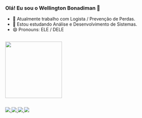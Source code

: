 ### Olá! Eu sou o Wellington Bonadiman 👋


- 🔭 Atualmente trabalho com Logista / Prevenção de Perdas.
- 🌱 Estou estudando Análise e Desenvolvimento de Sistemas.
- 😄 Pronouns: ELE / DELE

##

<div>
<a href="https://github.com/WellingtonBonadiman">
<img height="180em" src="https://github-readme-stats.vercel.app/api?username=WellingtonBonadiman&show_icons=true&theme=dracula&include_all_communits=true&count_private=true"/>
  
</div>

##

<div>
  <a href="https://www.instagram.com/wellingtondelbusso/" target="_blank"><img src = "https://img.shields.io/badge/Instagram-E4405F?style=for-the-badge&logo=instagram&logoColor=white" target="_blank">
  </a>
  <a href="https://www.facebook.com/wellington.delbusso.1" target="_blank"><img src = "https://img.shields.io/badge/Facebook-1877F2?style=for-the-badge&logo=facebook&logoColor=white" target="_blank">
  </a>
  <a href= "https://www.linkedin.com/in/wellington-del-busso-bonadiman-b8046378/" target="_blank"><img src = "https://img.shields.io/badge/LinkedIn-0077B5?style=for-the-badge&logo=linkedin&logoColor=white" target="_blank">   
  </a>
  <a href = "mailto:wellington.dbusso@gmail.com" target="_blank"><img src = "https://img.shields.io/badge/Gmail-D14836?style=for-the-badge&logo=gmail&logoColor=white" target="_blank">
  </a>
</div>
